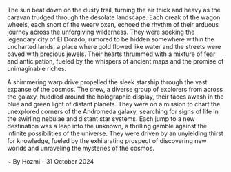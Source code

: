 
The sun beat down on the dusty trail, turning the air thick and heavy as the caravan trudged through the desolate landscape. Each creak of the wagon wheels, each snort of the weary oxen, echoed the rhythm of their arduous journey across the unforgiving wilderness. They were seeking the legendary city of El Dorado, rumored to be hidden somewhere within the uncharted lands, a place where gold flowed like water and the streets were paved with precious jewels. Their hearts thrummed with a mixture of fear and anticipation, fueled by the whispers of ancient maps and the promise of unimaginable riches.

A shimmering warp drive propelled the sleek starship through the vast expanse of the cosmos. The crew, a diverse group of explorers from across the galaxy, huddled around the holographic display, their faces awash in the blue and green light of distant planets. They were on a mission to chart the unexplored corners of the Andromeda galaxy, searching for signs of life in the swirling nebulae and distant star systems. Each jump to a new destination was a leap into the unknown, a thrilling gamble against the infinite possibilities of the universe. They were driven by an unyielding thirst for knowledge, fueled by the exhilarating prospect of discovering new worlds and unraveling the mysteries of the cosmos. 

~ By Hozmi - 31 October 2024
